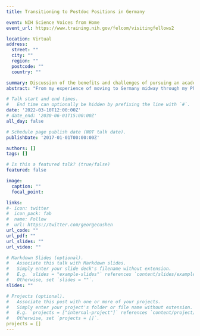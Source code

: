 ```yaml
---
title: Transitioning to Postdoc Positions in Germany

event: NIH Science Voices from Home
event_url: https://www.training.nih.gov/felcom/visitingfellows2

location: Virtual
address:
  street: ""
  city: ""
  region: ""
  postcode: ""
  country: ""

summary: Discussion of the benefits and challenges of pursuing an academic position abroad
abstract: "From my experience of moving to Germany midway through my PhD, I offer insight into conducting science in a new country and the practicalities of finding academic positions abroad. We will discuss everything from the job search to arranging international interviews, from managing international moving logistics to acquiring funding, and from registering at the foreign office to writing animal protocols in another language."

# Talk start and end times.
#   End time can optionally be hidden by prefixing the line with `#`.
date: '2022-03-10T12:00:00Z'
# date_end: '2030-06-01T15:00:00Z'
all_day: false

# Schedule page publish date (NOT talk date).
publishDate: '2017-01-01T00:00:00Z'

authors: []
tags: []

# Is this a featured talk? (true/false)
featured: false

image:
  caption: ""
  focal_point: 

links:
#- icon: twitter
#  icon_pack: fab
#  name: Follow
#  url: https://twitter.com/georgecushen
url_code: ""
url_pdf: ""
url_slides: ""
url_video: ""

# Markdown Slides (optional).
#   Associate this talk with Markdown slides.
#   Simply enter your slide deck's filename without extension.
#   E.g. `slides = "example-slides"` references `content/slides/example-slides.md`.
#   Otherwise, set `slides = ""`.
slides: ""

# Projects (optional).
#   Associate this post with one or more of your projects.
#   Simply enter your project's folder or file name without extension.
#   E.g. `projects = ["internal-project"]` references `content/project/deep-learning/index.md`.
#   Otherwise, set `projects = []`.
projects = []
---
```

